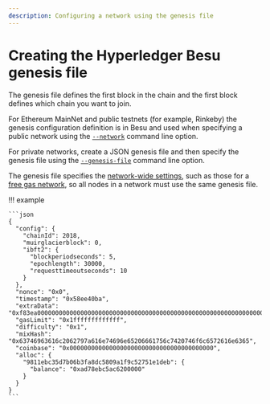 ```yaml
---
description: Configuring a network using the genesis file
---
```


# Creating the Hyperledger Besu genesis file

The genesis file defines the first block in the chain and the first block defines which chain you
want to join.

For Ethereum MainNet and public testnets (for example, Rinkeby) the genesis configuration
definition is in Besu and used when specifying a public network using the
[`--network`](../../Reference/CLI/CLI-Syntax.md#network) command line option.

For private networks, create a JSON genesis file and then specify the genesis file using the
[`--genesis-file`](../../Reference/CLI/CLI-Syntax.md#genesis-file) command line option.

The genesis file specifies the [network-wide settings](../../Reference/Config-Items.md), such as
those for a [free gas network](FreeGas.md), so all nodes in a network must use the same genesis
file.

!!! example

    ```json
    {
      "config": {
        "chainId": 2018,
        "muirglacierblock": 0,
        "ibft2": {
          "blockperiodseconds": 5,
          "epochlength": 30000,
          "requesttimeoutseconds": 10
        }
      },
      "nonce": "0x0",
      "timestamp": "0x58ee40ba",
      "extraData": "0xf83ea00000000000000000000000000000000000000000000000000000000000000000d5949811ebc35d7b06b3fa8dc5809a1f9c52751e1deb808400000000c0",
      "gasLimit": "0x1fffffffffffff",
      "difficulty": "0x1",
      "mixHash": "0x63746963616c2062797a616e74696e65206661756c7420746f6c6572616e6365",
      "coinbase": "0x0000000000000000000000000000000000000000",
      "alloc": {
        "9811ebc35d7b06b3fa8dc5809a1f9c52751e1deb": {
          "balance": "0xad78ebc5ac6200000"
        }
      }
    }
    ```
